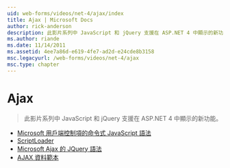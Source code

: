 ```yaml
---
uid: web-forms/videos/net-4/ajax/index
title: Ajax | Microsoft Docs
author: rick-anderson
description: 此影片系列中 JavaScript 和 jQuery 支援在 ASP.NET 4 中顯示的新功能。
ms.author: riande
ms.date: 11/14/2011
ms.assetid: 4ee7a86d-e619-4fe7-ad2d-e24cde8b3158
msc.legacyurl: /web-forms/videos/net-4/ajax
msc.type: chapter
---
```

<a name="ajax"></a>Ajax
====================
> 此影片系列中 JavaScript 和 jQuery 支援在 ASP.NET 4 中顯示的新功能。


- [Microsoft 用戶端控制項的命令式 JavaScript 語法](aspnet-4-quick-hit-imperative-javascript-syntax-for-microsoft-client-side-controls.md)
- [ScriptLoader](aspnet-4-quick-hit-the-scriptloader.md)
- [Microsoft Ajax 的 JQuery 語法](aspnet-4-quick-hit-jquery-syntax-for-microsoft-ajax.md)
- [AJAX 資料範本](aspnet-4-quick-hit-ajax-data-templates.md)
